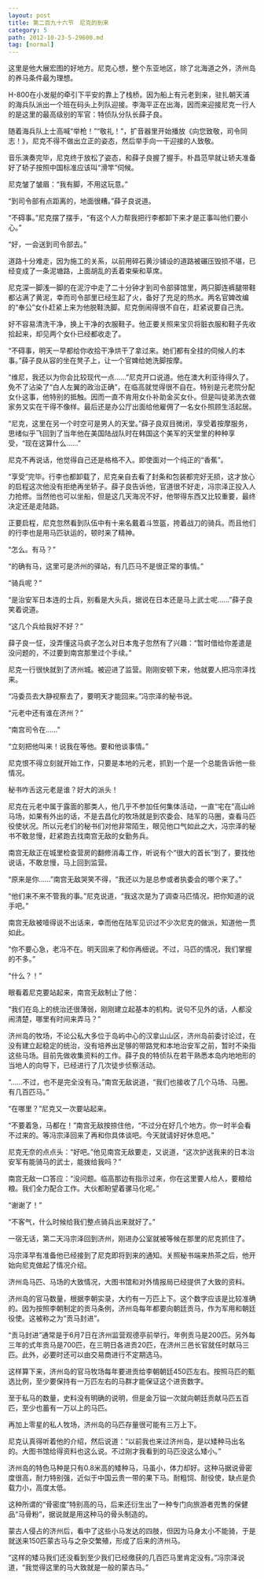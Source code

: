 ```yaml
---
layout: post
title: 第二百九十六节　尼克的到来
category: 5
path: 2012-10-23-5-29600.md
tag: [normal]
---
```


这里是他大展宏图的好地方。尼克心想，整个东亚地区，除了北海道之外，济州岛的养马条件最为理想。

H-800在小发艇的牵引下平安的靠上了栈桥。因为船上有元老到来，驻扎朝天浦的海兵队派出一个班在码头上列队迎接。李海平正在出海，因而来迎接尼克一行人的是这里的最高级别的军官：特侦队分队长薛子良。

随着海兵队上士高喊“举枪！”“敬礼！”，扩音器里开始播放《向您致敬，司令同志！》，尼克不得不做出立正的姿态，然后举手向一干迎接的人致敬。

音乐演奏完毕，尼克终于放松了姿态，和薛子良握了握手。朴昌范早就让轿夫准备好了轿子按照中国标准应该叫“滑竿”伺候。

尼克皱了皱眉：“我有脚，不用这玩意。”

“到司令部有点距离的，地面很糟。”薛子良说道。

“不碍事。”尼克摆了摆手，“有这个人力帮我把行李都卸下来才是正事叫他们要小心。”

“好，一会送到司令部去。”

道路十分难走，因为施工的关系，以前用碎石黄沙铺设的道路被碾压毁损不堪，已经变成了一条泥塘路，上面胡乱的丢着束柴和草席。

尼克深一脚浅一脚的在泥泞中走了二十分钟才到司令部驿馆里，两只脚连裤腿带鞋都沾满了黄泥，幸而司令部里已经生起了火，备好了充足的热水。两名官婢改编的“奉公”女仆赶紧上来为他脱鞋洗脚。尼克倒闹得很不自在，赶紧说要自己洗。

好不容易清洗干净，换上干净的衣服鞋子。他正要关照来宝贝将脏衣服和鞋子先收拾起来，却见两个女仆已经都收走了。

“不碍事，明天一早都给你收拾干净烘干了拿过来。她们都有全挂的伺候人的本事。”薛子良从容的坐在凳子上，让一个官婢给她洗脚按摩。

“维尼，我还以为你会比较现代一点……”尼克开口说道。他在澳大利亚待得久了。免不了沾染了“白人左翼的政治正确”，在临高就觉得很不自在。特别是元老院分配女仆这事，他特别的抵触。因而一直不肯用女仆补助金买女仆。但是叫徒弟洗衣做家务又实在干得不像样。最后还是办公厅出面给他雇佣了一名女仆照顾生活起居。

“尼克，这里在另一个时空可是男人的天堂。”薛子良双目微闭，享受着按摩服务，思绪似乎飞回到了当年他在美国陆战队时在韩国这个美军的天堂里的种种享受，“现在这算什么……”

尼克不再说话，他觉得自己还是格格不入。即使面对一个纯正的“香蕉”。

“享受”完毕。行李也都卸载了，尼克亲自去看了封条和包装都完好无损，这才放心的启程这次他没有拒绝再坐轿子。薛子良告诉他，官道很不好走，冯宗泽正投入人力抢修。当然他也可以坐船，但是这几天海况不好，他带得东西又比较重要，最终决定还是走陆路。

正要启程，尼克忽然看到队伍中有十来名戴着斗笠盔，挎着战刀的骑兵。而且他们的行李也是用马匹驮运的，顿时来了精神。

“怎么。有马？”

“的确有马，这里可是济州的驿站，有几匹马不是很正常的事情。”

“骑兵呢？”

“是治安军日本连的士兵，别看是大头兵，据说在日本还是马上武士呢……”薛子良笑着说道。

“这几个兵给我好不好？”

薛子良一怔，没弄懂这马疯子怎么对日本鬼子忽然有了兴趣：“暂时借给你差遣是没问题的，不过要到南宫那里过个手续。”

尼克一行很快就到了济州城。被迎进了监营。刚刚安顿下来，他就要人把冯宗泽找来。

“冯委员去大静视察去了，要明天才能回来。”冯宗泽的秘书说。

“元老中还有谁在济州？”

“南宫司令在……”

“立刻把他叫来！说我在等他。要和他谈事情。”

尼克恨不得立刻就开始工作，只要是本地的元老，抓到一个是一个总能告诉他一些情况。

秘书咋舌这元老是谁？好大的派头！

尼克在元老中属于露面的那类人，他几乎不参加任何集体活动，一直“宅在”高山岭马场，如果有外出的话，不是去昌化的牧场就是到农委会、陆军的马圈，查看马匹役使状况。所以元老们的秘书们对他非常陌生，眼见他口气如此之大，冯宗泽的秘书不敢怠慢，赶紧跑去找南宫无敌的女勤务兵。

南宫无敌正在城里检查营房的翻修消毒工作，听说有个“很大的首长”到了，要找他说话，不敢怠慢，马上回到监营。

“原来是你……”南宫无敌哭笑不得，“我还以为是总参或者执委会的哪个来了。”

“他们来不来不管我的事。”尼克说道，“我这次是为了调查马匹情况，把你知道的说手吧。”

南宫无敌被噎得说不出话来，幸而他在陆军见识过不少次尼克的做派，知道他一贯如此。

“你不要心急，老冯不在。明天回来了和你再细说。不过，马匹的情况，我们掌握的不多。”

“什么？！”

眼看着尼克要站起来，南宫无敌制止了他：

“我们在岛上的统治还很薄弱，刚刚建立起基本的机构。说句不见外的话，人都没闹清楚，哪里有时间来弄马？”

济州岛的牧场，不论公私大多位于岛屿中心的汉拿山山区，济州岛前委讨论过，在没有建立起稳定的统治，没有培养出足够的带路党和本地治安军之前，暂时不染指这些马场。目前先做收集资料的工作。薛子良的特侦队在若干熟悉本岛内地地形的当地人的向导下，已经进行了几次徒步侦察活动。

“……不过，也不是完全没有马。”南宫无敌说道，“我们也接收了几个马场、马圈。有几百匹马。”

“在哪里？”尼克又一次要站起来。

“不要着急，马都在！”南宫无敌按捺住他，“不过分在好几个地方。你一时半会看不过来的。等冯宗泽回来了再和你具体谈吧。今天就请好好休息吧。”

尼克无奈的点点头：“好吧。”他见南宫无敌要走，又说道，“这次护送我来的日本治安军有能骑马的武士，能拨给我吗？”

南宫无敌一口答应：“没问题。临高那边有指示过来，你在这里要人给人，要粮给粮。我们全力配合工作。大伙都盼望着骡马化呢。”

“谢谢了！”

“不客气，什么时候给我们整点骑兵出来就好了。”

一宿无话，第二天冯宗泽回到济州，刚进办公室就被等候在那里的尼克抓住了。

冯宗泽早有准备他已经接到了尼克即将到来的通知。关照秘书端来热茶之后，他开始向尼克做起了情况介绍。

济州岛马匹、马场的大致情况，大图书馆和对外情报局已经提供了大致的资料。

济州岛的官马数量，根据李朝实录，大约有一万匹上下。这个数字应该是比较准确的。因为按照李朝制定的贡马条例，济州岛每年都要向朝廷贡马，作为军用和朝廷役使。这被称之为“贡马封进”。

“贡马封进”通常是于6月7日在济州监营观德亭前举行。年例贡马是200匹。另外每三年的式年贡马是700匹，在三明日各进贡20匹，在济州三邑长官就任时献马三匹。此外，必要时还可以由交易商进行不定期选马。

这样算下来，济州岛的官马牧场每年要进贡给李朝朝廷450匹左右。按照马匹的甄选比例，至少要保持有一万匹左右的马群才能保证这个进贡数字。

至于私马的数量，史料没有明确的说明，但是金万镒一次就向朝廷贡献马匹五百匹，至少也蓄有一万以上的马匹。

再加上零星的私人牧场，济州岛的马匹存量很可能有三万上下。

尼克认真得听着他的介绍，然后说道：“以前我也来过济州岛，是以矮种马出名的。大图书馆给得资料也这么说。不过刚才我看到的马匹没这么矮小。”

济州岛的特色马种是只有0.8米高的矮种马，马虽小，体力却好。这种马据说骨密度很高，耐力特别强，近似于中国云贵一带的果下马。耐粗饲、耐役使，缺点是负载力小，高度太低。

这种所谓的“骨密度”特别高的马，后来还衍生出了一种专门向旅游者兜售的保健品“马骨粉”，据说就是用这种马的骨头制造的。

蒙古人侵占的济州后，看中了这些小马发达的四肢，但因为马身太小不能骑，于是就送来150匹蒙古马与之杂交繁殖，形成了后来的济州马。

“这样的矮马我们还没看到至少我们已经缴获的几百匹马里肯定没有。”冯宗泽说道，“我觉得这里的马大致就是一般的蒙古马。”
